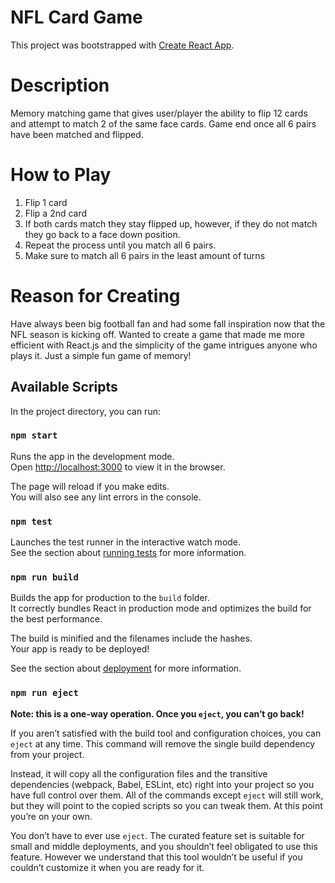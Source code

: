 # NFL Card Game

This project was bootstrapped with [Create React App](https://github.com/facebook/create-react-app).

# Description
Memory matching game that gives user/player the ability to flip 12 cards and attempt to match 2 of the same face cards. Game end once all 6 pairs have been matched and flipped.

# How to Play
1. Flip 1 card
2. Flip a 2nd card
3. If both cards match they stay flipped up, however, if they do not match they go back to a face down position.
4. Repeat the process until you match all 6 pairs.
5. Make sure to match all 6 pairs in the least amount of turns

# Reason for Creating
Have always been big football fan and had some fall inspiration now that the NFL season is kicking off. Wanted to create a game that made me more efficient with React.js and the simplicity of the game intrigues anyone who plays it. Just a simple fun game of memory!

## Available Scripts

In the project directory, you can run:

### `npm start`

Runs the app in the development mode.\
Open [http://localhost:3000](http://localhost:3000) to view it in the browser.

The page will reload if you make edits.\
You will also see any lint errors in the console.

### `npm test`

Launches the test runner in the interactive watch mode.\
See the section about [running tests](https://facebook.github.io/create-react-app/docs/running-tests) for more information.

### `npm run build`

Builds the app for production to the `build` folder.\
It correctly bundles React in production mode and optimizes the build for the best performance.

The build is minified and the filenames include the hashes.\
Your app is ready to be deployed!

See the section about [deployment](https://facebook.github.io/create-react-app/docs/deployment) for more information.

### `npm run eject`

**Note: this is a one-way operation. Once you `eject`, you can’t go back!**

If you aren’t satisfied with the build tool and configuration choices, you can `eject` at any time. This command will remove the single build dependency from your project.

Instead, it will copy all the configuration files and the transitive dependencies (webpack, Babel, ESLint, etc) right into your project so you have full control over them. All of the commands except `eject` will still work, but they will point to the copied scripts so you can tweak them. At this point you’re on your own.

You don’t have to ever use `eject`. The curated feature set is suitable for small and middle deployments, and you shouldn’t feel obligated to use this feature. However we understand that this tool wouldn’t be useful if you couldn’t customize it when you are ready for it.

